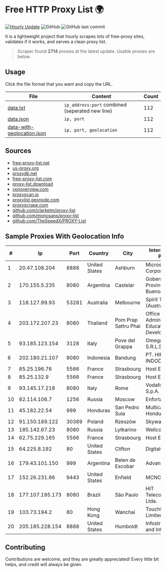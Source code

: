 
# Free HTTP Proxy List 🌍

[![Hourly Update](https://github.com/mertguvencli/http-proxy-list/actions/workflows/main.yml/badge.svg?branch=main)](https://github.com/mertguvencli/http-proxy-list/actions/workflows/main.yml)
![GitHub](https://img.shields.io/github/license/mertguvencli/http-proxy-list)
![GitHub last commit](https://img.shields.io/github/last-commit/mertguvencli/http-proxy-list)

It is a lightweight project that hourly scrapes lots of free-proxy sites, validates if it works, and serves a clean proxy list.


> Scraper found **2714** proxies at the latest update. Usable proxies are below.

## Usage

Click the file format that you want and copy the URL.


|File|Content|Count|
|----|-------|-----|
|[data.txt](https://raw.githubusercontent.com/mertguvencli/http-proxy-list/main/proxy-list/data.txt)|`ip_address:port` combined (seperated new line)|112|
|[data.json](https://raw.githubusercontent.com/mertguvencli/http-proxy-list/main/proxy-list/data.json)|`ip, port`|112|
|[data-with-geolocation.json](https://raw.githubusercontent.com/mertguvencli/http-proxy-list/main/proxy-list/data-with-geolocation.json)|`ip, port, geolocation`|112|

## Sources

* [free-proxy-list.net](https://free-proxy-list.net)
* [us-proxy.org](https://www.us-proxy.org)
* [proxydb.net](http://proxydb.net)
* [free-proxy-list.com](https://free-proxy-list.com/?page=&port=&type%5B%5D=http&type%5B%5D=https&up_time=0&search=Search)
* [proxy-list.download](https://www.proxy-list.download/HTTP)
* [vpnoverview.com](https://vpnoverview.com/privacy/anonymous-browsing/free-proxy-servers)
* [proxyscan.io](https://www.proxyscan.io)
* [proxylist.geonode.com](https://proxylist.geonode.com/api/proxy-list?limit=300&page=1&sort_by=lastChecked&sort_type=desc&protocols=http,https)
* [proxyscrape.com](https://api.proxyscrape.com/v2/?request=displayproxies&protocol=http&timeout=10000&country=all&ssl=all&anonymity=all)
* [github.com/clarketm/proxy-list](https://raw.githubusercontent.com/clarketm/proxy-list/master/proxy-list-raw.txt)
* [github.com/monosans/proxy-list](https://raw.githubusercontent.com/monosans/proxy-list/main/proxies/http.txt)
* [github.com/TheSpeedX/PROXY-List](https://raw.githubusercontent.com/TheSpeedX/PROXY-List/master/http.txt)


## Sample Proxies With Geolocation Info

|#|Ip|Port|Country|City|Internet Service Provider|
|-|--|----|-------|----|-------------------------|
|1|20.47.108.204|8888|United States|Ashburn|Microsoft Corporation|
|2|170.155.5.235|8080|Argentina|Castelar|Gobernacion de la Provincia de Buenos Aires|
|3|118.127.99.93|53281|Australia|Melbourne|Spirit Telecom (Australia) Pty Ltd|
|4|203.172.207.23|8080|Thailand|Pom Prap Sattru Phai|Office of Info.Tech. Admin. for Educational Development|
|5|93.185.123.154|3128|Italy|Pove del Grappa|Omegacom S.R.L.S.|
|6|202.180.21.107|8080|Indonesia|Bandung|PT. HIPERNET INDODATA|
|7|85.25.196.76|5566|France|Strasbourg|Host Europe GmbH|
|8|85.25.132.9|5566|France|Strasbourg|Host Europe GmbH|
|9|93.145.17.218|8080|Italy|Rome|Vodafone Italia S.p.A.|
|10|82.114.106.7|1256|Russia|Moscow|Enforta-MSK|
|11|45.182.22.54|999|Honduras|San Pedro Sula|Multicable De Honduras|
|12|91.150.189.122|30389|Poland|Rzeszów|Skyware Sp. z o.o.|
|13|185.142.67.23|8080|Russia|Lytkarino|Wellcom-l ISP|
|14|62.75.229.165|5566|France|Strasbourg|Host Europe GmbH|
|15|64.225.8.192|80|United States|Clifton|DigitalOcean, LLC|
|16|179.43.101.150|999|Argentina|Belen de Escobar|Advantun SRL|
|17|152.26.231.86|9443|United States|Enfield|MCNC|
|18|177.107.195.173|8080|Brazil|São Paulo|HIT TelecomunicaÔÔes Ltda.|
|19|103.73.194.2|80|Hong Kong|Wanchai|TouchPal HK Co., Limited|
|20|205.185.228.154|8888|United States|Humboldt|Infostructure Cable and Internet|



## Contributing

Contributions are welcome, and they are greatly appreciated! Every
little bit helps, and credit will always be given.

